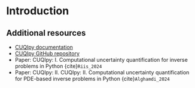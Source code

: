 # Introduction



## Additional resources
- [CUQIpy documentation](https://cuqi-dtu.github.io/CUQIpy/)
- [CUQIpy GitHub repository](https://github.com/CUQI-DTU/CUQIpy)
- Paper: CUQIpy: I. Computational uncertainty quantification for inverse problems in Python {cite}`Riis_2024`
- Paper: CUQIpy: II. CUQIpy: II. Computational uncertainty quantification for PDE-based inverse problems in Python {cite}`Alghamdi_2024` 


```{bibliography}
```




